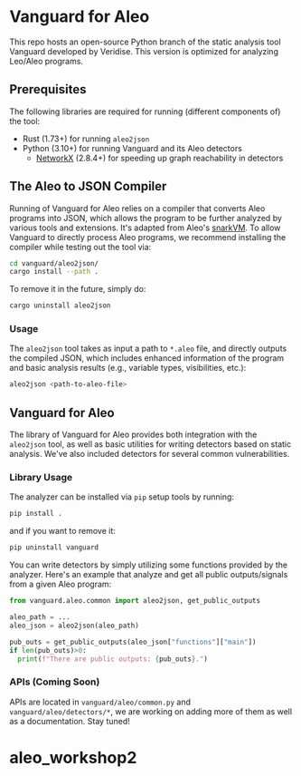 # Vanguard for Aleo

This repo hosts an open-source Python branch of the static analysis tool Vanguard developed by Veridise. This version is optimized for analyzing Leo/Aleo programs.

## Prerequisites

The following libraries are required for running (different components of) the tool:

- Rust (1.73+) for running `aleo2json`
- Python (3.10+) for running Vanguard and its Aleo detectors
  - [NetworkX](https://networkx.org/documentation/stable/install.html) (2.8.4+) for speeding up graph reachability in detectors

## The Aleo to JSON Compiler

Running of Vanguard for Aleo relies on a compiler that converts Aleo programs into JSON, which allows the program to be further analyzed by various tools and extensions. It's adapted from Aleo's [snarkVM](https://github.com/AleoHQ/snarkVM/). To allow Vanguard to directly process Aleo programs, we recommend installing the compiler while testing out the tool via:

```bash
cd vanguard/aleo2json/
cargo install --path .
```

To remove it in the future, simply do:

```bash
cargo uninstall aleo2json
```

### Usage

The `aleo2json` tool takes as input a path to `*.aleo` file, and directly outputs the compiled JSON, which includes enhanced information of the program and basic analysis results (e.g., variable types, visibilities, etc.):

```bash
aleo2json <path-to-aleo-file>
```

## Vanguard for Aleo

The library of Vanguard for Aleo provides both integration with the `aleo2json` tool, as well as basic utilities for writing detectors based on static analysis. We've also included detectors for several common vulnerabilities.

### Library Usage

The analyzer can be installed via `pip` setup tools by running:

```bash
pip install .
```

and if you want to remove it:

```bash
pip uninstall vanguard
```

You can write detectors by simply utilizing some functions provided by the analyzer. Here's an example that analyze and get all public outputs/signals from a given Aleo program:

```python
from vanguard.aleo.common import aleo2json, get_public_outputs

aleo_path = ...
aleo_json = aleo2json(aleo_path)

pub_outs = get_public_outputs(aleo_json["functions"]["main"])
if len(pub_outs)>0:
  print(f"There are public outputs: {pub_outs}.")
```

### APIs (Coming Soon)

APIs are located in `vanguard/aleo/common.py` and `vanguard/aleo/detectors/*`, we are working on adding more of them as well as a documentation. Stay tuned!
# aleo_workshop2
